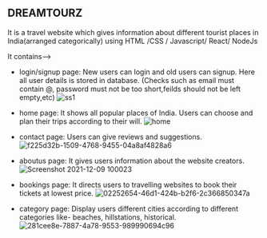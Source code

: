 ## DREAMTOURZ
It is a travel website which gives information about different tourist places in India(arranged categorically) using HTML /CSS / Javascript/ React/ NodeJs

It contains-->
- login/signup page: New users can login and old users can signup. Here all user details is stored in database. 
                     (Checks such as email must contain @, password must not be too short,feilds should not be left empty,etc)
![ss1](https://user-images.githubusercontent.com/76639128/181742982-8c893832-b534-4ffd-b3b8-b8df30a76c0d.png)

- home page: It shows all popular places of India. Users can choose and plan their trips according to their will.
![home](https://user-images.githubusercontent.com/76639128/181743449-7eb7c982-f762-4f02-948a-32c8aea82094.jpg)

- contact page: Users can give reviews and suggestions.
![f225d32b-1509-4768-9455-04a8af4828a6](https://user-images.githubusercontent.com/76639128/181743536-eaff1c98-6498-4b90-bfa6-e3617d18e80e.jpg)

- aboutus page: It gives users information about the website creators.
![Screenshot 2021-12-09 100023](https://user-images.githubusercontent.com/76639128/181743652-66a2af83-00d7-45db-8d1c-99632e4822c2.png)

- bookings page: It directs users to travelling websites to book their tickets at lowest price.
![02252654-46d1-424b-b2f6-2c366850347a](https://user-images.githubusercontent.com/76639128/181743781-b4f7394b-af61-4868-b3b4-4dc1077ccd20.jpg)

- category page: Display users different cities according to different categories like- beaches, hillstations, historical. 
![281cee8e-7887-4a78-9553-989990694c96](https://user-images.githubusercontent.com/76639128/181743833-9688fe0b-a423-4a18-a42b-aaa6cb2d100f.jpg)

